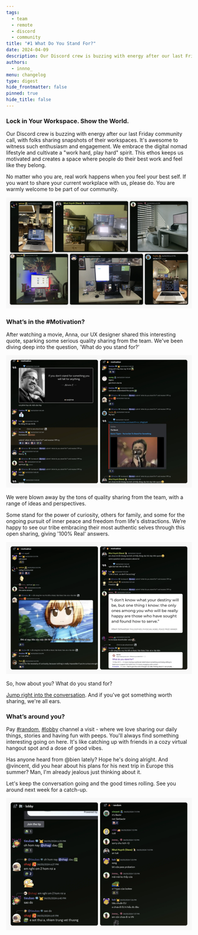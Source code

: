 ```yaml
---
tags:
  - team
  - remote
  - discord
  - community
title: "#1 What Do You Stand For?"
date: 2024-04-09
description: Our Discord crew is buzzing with energy after our last Friday community call, with folks sharing snapshots of their workspaces, Anna shared the movie quote and catch-up with peeps at lobby, random channels.
authors:
  - innno_
menu: changelog
type: digest
hide_frontmatter: false
pinned: true
hide_title: false
---
```


### Lock in Your Workspace. Show the World.
Our Discord crew is buzzing with energy after our last Friday community call, with folks sharing snapshots of their workspaces. It's awesome to witness such enthusiasm and engagement. We embrace the digital nomad lifestyle and cultivate a "work hard, play hard" spirit. This ethos keeps us motivated and creates a space where people do their best work and feel like they belong.

No matter who you are, real work happens when you feel your best self. If you want to share your current workplace with us, please do. You are warmly welcome to be part of our community.

![workspace](assets/2024-weekly-digest-april-8_2024-weekly-digest-april_2024-first-digest-workspace.webp)

### What’s in the #Motivation?
After watching a movie, Anna, our UX designer shared this interesting quote, sparking some serious quality sharing from the team. We've been diving deep into the question, 'What do you stand for?'

![motivation](assets/2024-weekly-digest-april-8_2024-weekly-digest-april_2024-first-digest-motivation.webp)

We were blown away by the tons of quality sharing from the team, with a range of ideas and perspectives. 

Some stand for the power of curiosity, others for family, and some for the ongoing pursuit of inner peace and freedom from life's distractions. We’re happy to see our tribe embracing their most authentic selves through this open sharing, giving '100% Real' answers.

![motivation](assets/2024-weekly-digest-april-8_2024-weekly-digest-april_2024-digest-motivation.webp)

So, how about you? What do you stand for?

[Jump right into the conversation](https://discord.com/channels/462663954813157376/1214231226282418228/1224942206280929310). And if you've got something worth sharing, we're all ears. 

### What’s around you?
Pay [#random](https://discord.com/channels/462663954813157376/788084358991970337/1225783749988319252), [#lobby](https://discord.com/channels/462663954813157376/907727610417655898/1225767773708222566) channel a visit - where we love sharing our daily things, stories and having fun with peeps. You'll always find something interesting going on here. It's like catching up with friends in a cozy virtual hangout spot and a dose of good vibes. 

Has anyone heard from @bien lately? Hope he's doing alright. And @vincent, did you hear about his plans for his next trip in Europe this summer? Man, I'm already jealous just thinking about it.

Let's keep the conversation going and the good times rolling. See you around next week for a catch-up.

![random](assets/2024-weekly-digest-april-8_2024-weekly-digest-april_2024-first-digest-random.webp)